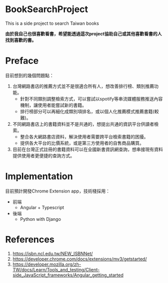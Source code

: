 # BookSearchProject

This is a side project to search Taiwan books

**由於我自己也很喜歡看書，希望能透過這次project協助自己或其他喜歡看書的人找到喜歡的書。**

# Preface

目前想到的幾個問題點：

1. 台灣網路書店的推薦方式並不是很適合所有人，想改善排行榜、類別推薦功能。
    - 針對不同類別調整檢索方式，可以嘗試以spotify等串流媒體服務推送內容機制，讓使用者能嘗試新的書籍。
    - 排行榜部分可以再細化成類別項排名，或以個人化推薦模式推薦書籍(較難)。
2. 不同網路書店上的書籍資料並不是共通的，想提出共通的資訊平台供讀者檢索。
    - 整合各大網路書店資料，解決使用者需要跨平台檢索書籍的困擾。
    - 提供各大平台的比價系統，或是第三方使用者的自售商品購買。
3. 目前在台灣正式註冊的書籍資料可以在全國新書資訊網查詢，想串接現有資料提供使用者更便捷的查詢方式。

# Implementation

目前預計開發Chrome Extension app，技術棧採用：

- 前端
    - Angular + Typescript
- 後端
    - Python with Django


# References

1. https://isbn.ncl.edu.tw/NEW_ISBNNet/
2. https://developer.chrome.com/docs/extensions/mv3/getstarted/
3. https://developer.mozilla.org/zh-TW/docs/Learn/Tools_and_testing/Client-side_JavaScript_frameworks/Angular_getting_started